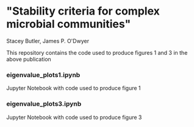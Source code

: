 # "Stability criteria for complex microbial communities"
Stacey Butler, James P. O'Dwyer


This repository contains the code used to produce figures 1 and 3 in the above publication



### eigenvalue_plots1.ipynb


Jupyter Notebook with code used to produce figure 1



### eigenvalue_plots3.ipynb


Jupyter Notebook with code used to produce figure 3


